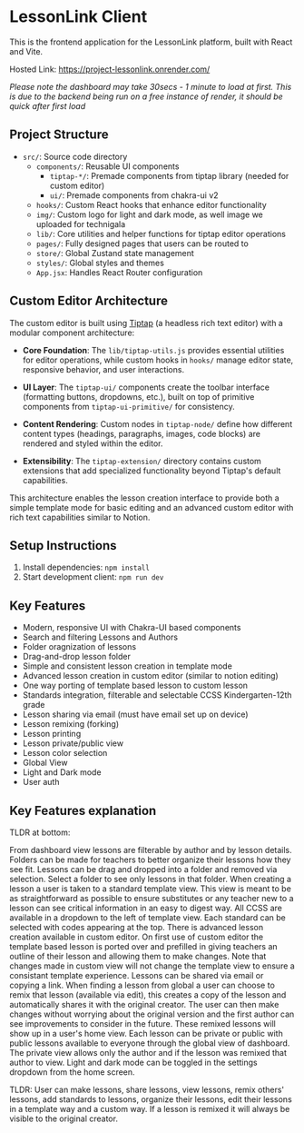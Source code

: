 # LessonLink Client

This is the frontend application for the LessonLink platform, built with React and Vite.

Hosted Link: https://project-lessonlink.onrender.com/

*Please note the dashboard may take 30secs - 1 minute to load at first. This is due to the backend being run on a free instance of render, it should be quick after first load*

## Project Structure

- `src/`: Source code directory
  - `components/`: Reusable UI components
    - `tiptap-*/`: Premade components from tiptap library (needed for custom editor)
    - `ui/`: Premade components from chakra-ui v2
  - `hooks/`: Custom React hooks that enhance editor functionality
  - `img/`: Custom logo for light and dark mode, as well image we uploaded for technigala
  - `lib/`: Core utilities and helper functions for tiptap editor operations
  - `pages/`: Fully designed pages that users can be routed to
  - `store/`: Global Zustand state management
  - `styles/`: Global styles and themes
  - `App.jsx`: Handles React Router configuration

## Custom Editor Architecture

The custom editor is built using [Tiptap](https://tiptap.dev/) (a headless rich text editor) with a modular component architecture:

- **Core Foundation**: The `lib/tiptap-utils.js` provides essential utilities for editor operations, while custom hooks in `hooks/` manage editor state, responsive behavior, and user interactions.

- **UI Layer**: The `tiptap-ui/` components create the toolbar interface (formatting buttons, dropdowns, etc.), built on top of primitive components from `tiptap-ui-primitive/` for consistency.

- **Content Rendering**: Custom nodes in `tiptap-node/` define how different content types (headings, paragraphs, images, code blocks) are rendered and styled within the editor.

- **Extensibility**: The `tiptap-extension/` directory contains custom extensions that add specialized functionality beyond Tiptap's default capabilities.

This architecture enables the lesson creation interface to provide both a simple template mode for basic editing and an advanced custom editor with rich text capabilities similar to Notion.

## Setup Instructions

1. Install dependencies: `npm install`
2. Start development client: `npm run dev`

## Key Features

- Modern, responsive UI with Chakra-UI based components
- Search and filtering Lessons and Authors
- Folder oragnization of lessons
- Drag-and-drop lesson folder
- Simple and consistent lesson creation in template mode
- Advanced lesson creation in custom editor (similar to notion editing)
- One way porting of template based lesson to custom lesson
- Standards integration, filterable and selectable CCSS Kindergarten-12th grade
- Lesson sharing via email (must have email set up on device)
- Lesson remixing (forking) 
- Lesson printing
- Lesson private/public view
- Lesson color selection
- Global View
- Light and Dark mode
- User auth

## Key Features explanation
TLDR at bottom: 

From dashboard view lessons are filterable by author and by lesson details. Folders can be made for teachers to better organize their lessons how they see fit. Lessons can be drag and dropped into a folder and removed via selection. Select a folder to see only lessons in that folder. When creating a lesson a user is taken to a standard template view. This view is meant to be as straightforward as possible to ensure substitutes or any teacher new to a lesson can see critical information in an easy to digest way. All CCSS are available in a dropdown to the left of template view. Each standard can be selected with codes appearing at the top. There is advanced lesson creation available in custom editor. On first use of custom editor the template based lesson is ported over and prefilled in giving teachers an outline of their lesson and allowing them to make changes. Note that changes made in custom view will not change the template view to ensure a consistant template experience. Lessons can be shared via email or copying a link. When finding a lesson from global a user can choose to remix that lesson (available via edit), this creates a copy of the lesson and automatically shares it with the original creator. The user can then make changes without worrying about the original version and the first author can see improvements to consider in the future. These remixed lessons will show up in a user's home view. Each lesson can be private or public with public lessons available to everyone through the global view of dashboard. The private view allows only the author and if the lesson was remixed that author to view. Light and dark mode can be toggled in the settings dropdown from the home screen.

TLDR: User can make lessons, share lessons, view lessons, remix others' lessons, add standards to lessons, organize their lessons, edit their lessons in a template way and a custom way. If a lesson is remixed it will always be visible to the original creator.
